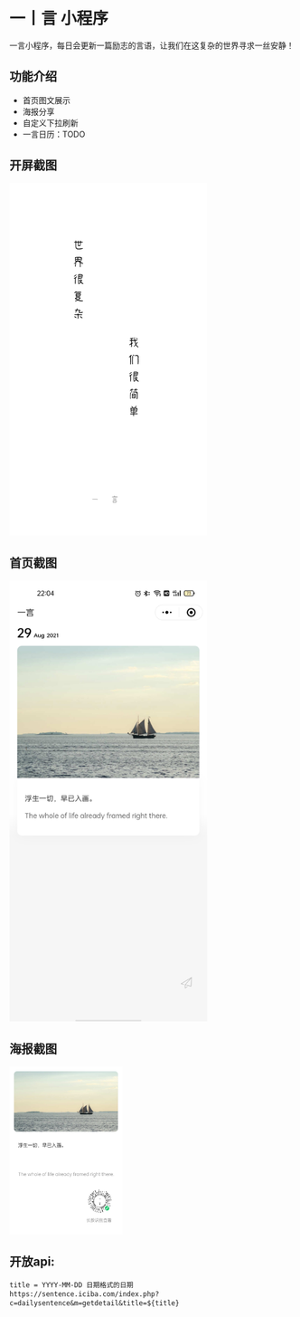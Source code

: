 # 一丨言 小程序
一言小程序，每日会更新一篇励志的言语，让我们在这复杂的世界寻求一丝安静！


## 功能介绍
 - 首页图文展示
 - 海报分享
 - 自定义下拉刷新
 - 一言日历：TODO


## 开屏截图
<img src="./splash.png" width=350 heigh=667 />

## 首页截图
<img src="./index.jpg" width=350 heigh=667 />

## 海报截图
<img src="./poster.png" width=200 heigh=400 />

## 开放api:
```
title = YYYY-MM-DD 日期格式的日期
https://sentence.iciba.com/index.php?c=dailysentence&m=getdetail&title=${title}
```


